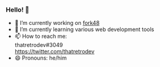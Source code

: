 ### Hello! 👋

- 🔭 I’m currently working on [fork48](https://github.com/fork48-project/fork48)
- 🌱 I’m currently learning various web development tools
- 📫 How to reach me:  
thatretrodev#3049  
https://twitter.com/thatretrodev
- 😄 Pronouns: he/him
